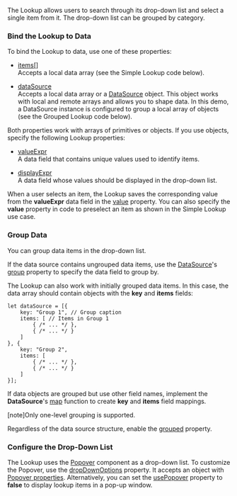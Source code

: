 The Lookup allows users to search through its drop-down list and select a single item from it. The drop-down list can be grouped by category.

### Bind the Lookup to Data
To bind the Lookup to data, use one of these properties:

* [items[]](/Documentation/ApiReference/UI_Components/dxLookup/Configuration/#items)                
Accepts a local data array (see the Simple Lookup code below).

* [dataSource](/Documentation/ApiReference/UI_Components/dxLookup/Configuration/#dataSource)             
Accepts a local data array or a [DataSource](/Documentation/ApiReference/Data_Layer/DataSource/) object. This object works with local and remote arrays and allows you to shape data. In this demo, a DataSource instance is configured to group a local array of objects (see the Grouped Lookup code below).

Both properties work with arrays of primitives or objects. If you use objects, specify the following Lookup properties:

* [valueExpr](/Documentation/ApiReference/UI_Components/dxLookup/Configuration/#valueExpr)          
A data field that contains unique values used to identify items.

* [displayExpr](/Documentation/ApiReference/UI_Components/dxLookup/Configuration/#displayExpr)          
A data field whose values should be displayed in the drop-down list.

When a user selects an item, the Lookup saves the corresponding value from the **valueExpr** data field in the [value](/Documentation/ApiReference/UI_Components/dxLookup/Configuration/#value) property. You can also specify the **value** property in code to preselect an item as shown in the Simple Lookup use case.

### Group Data
You can group data items in the drop-down list.

If the data source contains ungrouped data items, use the [DataSource](/Documentation/ApiReference/Data_Layer/DataSource/)'s [group](/Documentation/ApiReference/Data_Layer/DataSource/Configuration/#group) property to specify the data field to group by.

The Lookup can also work with initially grouped data items. In this case, the data array should contain objects with the **key** and **items** fields:

    let dataSource = [{
        key: "Group 1", // Group caption 
        items: [ // Items in Group 1
            { /* ... */ },
            { /* ... */ }
        ]
    }, {
        key: "Group 2",
        items: [
            { /* ... */ },
            { /* ... */ }
        ]
    }];

If data objects are grouped but use other field names, implement the **DataSource**'s [map](/Documentation/ApiReference/Data_Layer/DataSource/Configuration/#map) function to create **key** and **items** field mappings.

[note]Only one-level grouping is supported.

Regardless of the data source structure, enable the [grouped](/Documentation/ApiReference/UI_Components/dxSelectBox/Configuration/#grouped) property.

### Configure the Drop-Down List
The Lookup uses the [Popover](/Documentation/ApiReference/UI_Components/dxPopover/) component as a drop-down list. To customize the Popover, use the [dropDownOptions](/Documentation/ApiReference/UI_Components/dxLookup/Configuration/#dropDownOptions) property. It accepts an object with [Popover properties](/Documentation/ApiReference/UI_Components/dxPopover/Configuration/). Alternatively, you can set the [usePopover](/Documentation/ApiReference/UI_Components/dxLookup/Configuration/#usePopover) property to **false** to display lookup items in a pop-up window.
